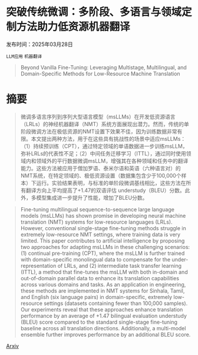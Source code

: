 # 突破传统微调：多阶段、多语言与领域定制方法助力低资源机器翻译

发布时间：2025年03月28日

`LLM应用` `机器翻译`

> Beyond Vanilla Fine-Tuning: Leveraging Multistage, Multilingual, and Domain-Specific Methods for Low-Resource Machine Translation

# 摘要

> 微调多语言序列到序列大型语言模型（msLLMs）在开发低资源语言（LRLs）的神经机器翻译（NMT）系统方面展现出潜力。然而，传统的单阶段微调方法在极低资源的NMT设置下效果不佳，因为训练数据非常有限。本文提出两种方法，用于在这些具有挑战性的场景中适应msLLMs：（1）持续预训练（CPT），通过特定领域的单语数据进一步训练msLLM，弥补LRLs的代表性不足；（2）中间任务迁移学习（ITTL），通过同时使用领域内和领域外的平行数据微调msLLM，增强其在各种领域和任务中的翻译能力。这些方法被应用于僧加罗语、泰米尔语和英语（六种语言对）的NMT系统，在特定领域的、极低资源设置（数据集包含少于100,000个样本）下运行。实验结果表明，与标准的单阶段微调基线相比，这些方法在所有翻译方向上平均提高了+1.47的双语评估 understudy（BLEU）分数。此外，多模型集成进一步提升了性能，增加了BLEU分数。

> Fine-tuning multilingual sequence-to-sequence large language models (msLLMs) has shown promise in developing neural machine translation (NMT) systems for low-resource languages (LRLs). However, conventional single-stage fine-tuning methods struggle in extremely low-resource NMT settings, where training data is very limited. This paper contributes to artificial intelligence by proposing two approaches for adapting msLLMs in these challenging scenarios: (1) continual pre-training (CPT), where the msLLM is further trained with domain-specific monolingual data to compensate for the under-representation of LRLs, and (2) intermediate task transfer learning (ITTL), a method that fine-tunes the msLLM with both in-domain and out-of-domain parallel data to enhance its translation capabilities across various domains and tasks. As an application in engineering, these methods are implemented in NMT systems for Sinhala, Tamil, and English (six language pairs) in domain-specific, extremely low-resource settings (datasets containing fewer than 100,000 samples). Our experiments reveal that these approaches enhance translation performance by an average of +1.47 bilingual evaluation understudy (BLEU) score compared to the standard single-stage fine-tuning baseline across all translation directions. Additionally, a multi-model ensemble further improves performance by an additional BLEU score.

[Arxiv](https://arxiv.org/abs/2503.22582)